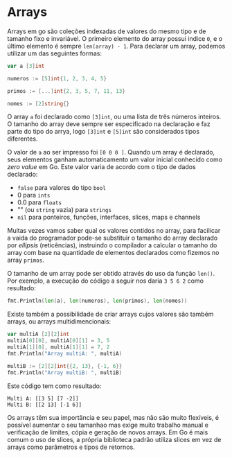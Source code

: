 # Arrays
Arrays em go são coleções indexadas de valores do mesmo tipo e de tamanho fixo e invariável. 
O primeiro elemento do array possui indice `0`, e o último elemento é sempre `len(array) - 1`.
Para declarar um array, podemos utilizar um das seguintes formas:

~~~go
var a [3]int

numeros := [5]int{1, 2, 3, 4, 5}

primos := [...]int{2, 3, 5, 7, 11, 13}

nomes := [2]string{}
~~~
O array `a` foi declarado como `[3]int`, ou uma lista de três números inteiros. O tamanho
do array deve sempre ser especificado na declaração e faz parte do tipo do arrya, logo
`[3]int` e `[5]int` são considerados tipos diferentes.

O valor de `a` ao ser impresso foi `[0 0 0 ]`. Quando um array é declarado, seus elementos ganham
automaticamento um valor inicial conhecido como _zero value_ em Go. Este valor varia de acordo
com o tipo de dados declarado:

* `false` para valores do tipo `bool`
* 0 para `ints`
* 0.0 para `floats`
* "" (ou `string` vazia) para `strings`
* `nil` para ponteiros, funções, interfaces, slices, maps e channels

Muitas vezes vamos saber qual os valores contidos no array, para facilicar a vaida do programador
pode-se substituir o tamanho do array  declarado por _ellipsis_ (reticências), instruindo o
compilador a calcular o tamanho do array com base na quantidade de elementos declarados como
fizemos no array `primos`.

O tamanho de um array pode ser obtido através do uso da função `len()`. Por exemplo, a execução
do código a seguir nos daria `3 5 6 2` como resultado:
~~~go
fmt.Println(len(a), len(numeros), len(primos), len(nomes))
~~~
Existe também a possibilidade de criar arrays cujos valores são também arrays, ou arrays
multidimencionais:
~~~go
var multiA [2][2]int
multiA[0][0], multiA[0][1] = 3, 5
multiA[1][0], multiA[1][1] = 7, 2
fmt.Println("Array multiA: ", multiA)

multiB := [2][2]int{{2, 13}, {-1, 6}}
fmt.Println("Array multiB: ", multiB)
~~~
Este código tem como resultado:
````
Multi A: [[3 5] [7 -2]]
Multi B: [[2 13] [-1 6]]
````
Os arrays têm sua importância e seu papel, mas não são muito flexíveis, é possível aumentar o
seu tamanhao mas exige muito trabalho manual e verificação de limites, cópia e geração de novos
arrays.
Em Go é mais comum o uso de slices, a própria biblioteca padrão utiliza slices em vez de arrays
como parâmetros e tipos de retornos.